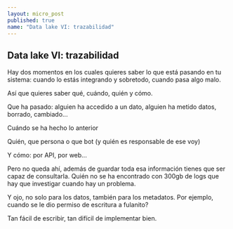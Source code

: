 ```yaml
---
layout: micro_post
published: true
name: "Data lake VI: trazabilidad"
---
```


## Data lake VI: trazabilidad

Hay dos momentos en los cuales quieres saber lo que está pasando en tu sistema: cuando lo estás integrando y sobretodo, cuando pasa algo malo.

Así que quieres saber qué, cuándo, quién y cómo.

Que ha pasado: alguien ha accedido a un dato, alguien ha metido datos, borrado, cambiado...

Cuándo se ha hecho lo anterior

Quién, que persona o que bot (y quién es responsable de ese voy)

Y cómo: por API, por web...

Pero no queda ahí, además de guardar toda esa información tienes que ser capaz de consultarla. Quién no se ha encontrado con 300gb de logs que hay que investigar cuando hay un problema.

Y ojo, no solo para los datos, también para los metadatos. Por ejemplo, cuando se le dio permiso de escritura a fulanito?

Tan fácil de escribir, tan difícil de implementar bien.
